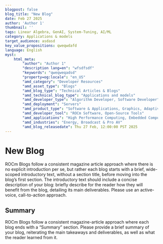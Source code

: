 ```yaml
---
blogpost: false
blog_title: "New Blog"
date: Feb 27 2025
author: 'Author 1'
thumbnail: ''
tags: Linear Algebra, GenAI, System-Tuning, AI/ML
category: Applications & models
target_audience: asdasd
key_value_propositions: qweqwdafd
language: English
myst:
    html_meta:
        "author": "Author 1"
        "description lang=en": "wfsdfsdf"
        "keywords": "qweqweqadsd"
        "property=og:locale": "en_US"
        "amd_category": "Developer Resources"
        "amd_asset_type": "Blogs"
        "amd_blog_type": "Technical Articles & Blogs"
        "amd_technical_blog_type": "Applications and models"
        "amd_developer_type": "Algorithm Developer, Software Developer"
        "amd_deployment": "Servers"
        "amd_product_type": "Software & Applications, Graphics, Adaptive SoCs and FPGAs"
        "amd_developer_tool": "ROCm Software, Open-Source Tools"
        "amd_applications": "High Performance Computing, Embedded Computing"
        "amd_industries": "Energy, Broadcast & Pro AV"
        "amd_blog_releasedate": Thu 27 Feb, 12:00:00 PST 2025
---
```


# New Blog
ROCm Blogs follow a consistent magazine article approach where there is no explicit introduction per se,
but rather each blog starts with a brief, wide-scoped introductory text, without a section title,
before moving into the blog’s first section.
The introductory text should include a concise description of your blog: briefly describe for the 
reader how they will benefit from the blog, detailing its main deliverables. Please use an active-voice,
call-to-action approach.

## Summary
ROCm Blogs follow a consistent magazine-article approach where each blog ends with a “Summary” section.
Please provide a brief summary of your blog, reiterating the main takeaways and deliverables, as well
as what the reader learned from it.

